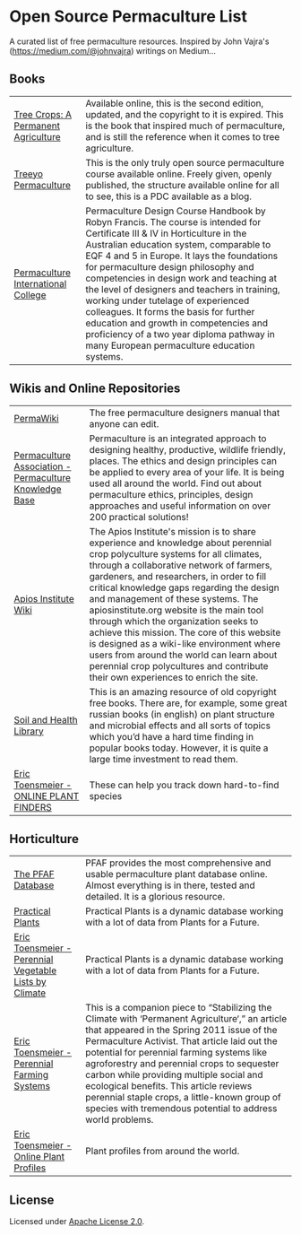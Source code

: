 # Open Source Permaculture List
A curated list of free permaculture resources. Inspired by John Vajra's (https://medium.com/@johnvajra) writings on Medium...

## Books

<table>
    <tr>
        <td>
            <a href="http://www.fastonline.org/CD3WD_40/JF/419/08-302.pdf" target="_blank">Tree Crops: A Permanent Agriculture</a>
        </td>
        <td>
            Available online, this is the second edition, updated, and the copyright to it is expired. This is the book that inspired much of permaculture, and is still the reference when it comes to tree agriculture.
        </td> 
    </tr>
    <tr>
        <td>
            <a href="https://treeyopermacultureedu.wordpress.com/" target="_blank">Treeyo Permaculture</a>
        </td>
        <td>
            This is the only truly open source permaculture course available online. Freely given, openly published, the structure available online for all to see, this is a PDC available as a blog.
        </td> 
    </tr>
    <tr>
        <td>
            <a href="http://permaculturecollege.eu/about/core-curriculum/" target="_blank">Permaculture International College</a>
        </td>
        <td>
            Permaculture Design Course Handbook by Robyn Francis. The course is intended for Certificate III & IV in Horticulture in the Australian education system, comparable to EQF 4 and 5 in Europe. It lays the foundations for permaculture design philosophy and competencies in design work and teaching at the level of designers and teachers in training, working under tutelage of experienced colleagues. It forms the basis for further education and growth in competencies and proficiency of a two year diploma pathway in many European permaculture education systems.
        </td> 
    </tr>
</table>


## Wikis and Online Repositories

<table>
    <tr>
        <td>
            <a href="http://permaculture.wikia.com/wiki/Permaculture_Wiki" target="_blank">PermaWiki</a>
        </td>
        <td>
             The free permaculture designers manual that anyone can edit.
        </td> 
    </tr>
    <tr>
        <td>
            <a href="https://knowledgebase.permaculture.org.uk/" target="_blank">Permaculture Association - Permaculture Knowledge Base</a>
        </td>
        <td>
             Permaculture is an integrated approach to designing healthy, productive, wildlife friendly, places. The ethics and design principles can be applied to every area of your life. It is being used all around the world. Find out about permaculture ethics, principles, design approaches and useful information on over 200 practical solutions!
        </td> 
    </tr>
    <tr>
        <td>
            <a href="https://apiosinstitute.org/wiki" target="_blank">Apios Institute Wiki</a>
        </td>
        <td>
             The Apios Institute's mission is to share experience and knowledge about perennial crop polyculture systems for all climates, through a collaborative network of farmers, gardeners, and researchers, in order to fill critical knowledge gaps regarding the design and management of these systems. The apiosinstitute.org website is the main tool through which the organization seeks to achieve this mission. The core of this website is designed as a wiki-like environment where users from around the world can learn about perennial crop polycultures and contribute their own experiences to enrich the site.
        </td> 
    </tr>
    <tr>
        <td>
            <a href="http://soilandhealth.org/agricultural-library-sort-by-subject/" target="_blank">Soil and Health Library</a>
        </td>
        <td>
             This is an amazing resource of old copyright free books. There are, for example, some great russian books (in english) on plant structure and microbial effects and all sorts of topics which you’d have a hard time finding in popular books today. However, it is quite a large time investment to read them.
        </td> 
    </tr>
    <tr>
        <td>
            <a href="http://www.perennialsolutions.org/perennial-plant-seed-sources-catalogs-stores-permaculture-varieties-hardy-hybrids-organic-gardening.html" target="_blank">Eric Toensmeier - ONLINE PLANT FINDERS</a>
        </td>
        <td>
            These can help you track down hard-to-find species
        </td>  
    </tr>
</table>


## Horticulture

<table>
    <tr>
        <td>
            <a href="http://pfaf.org/user/Default.aspx" target="_blank">The PFAF Database</a>
        </td>
        <td>
             PFAF provides the most comprehensive and usable permaculture plant database online. Almost everything is in there, tested and detailed. It is a glorious resource.
        </td> 
    </tr>
    <tr>
        <td>
            <a href="http://practicalplants.org/wiki/Practical_Plants" target="_blank">Practical Plants</a>
        </td>
        <td>
            Practical Plants is a dynamic database working with a lot of data from Plants for a Future.
        </td> 
    </tr>
    <tr>
        <td>
            <a href="http://perennialvegetables.org/perennial-vegetables-for-each-climate-type/" target="_blank">Eric Toensmeier - Perennial Vegetable Lists by Climate</a>
        </td>
        <td>
            Practical Plants is a dynamic database working with a lot of data from Plants for a Future.
        </td> 
    </tr>
    <tr>
        <td>
            <a href="http://www.perennialsolutions.org/perennial-farming-systems-organic-agriculture-edible-permaculture-eric-toensmeier-large-scale-farmland.html" target="_blank">Eric Toensmeier - Perennial Farming Systems</a>
        </td>
        <td>
            This is a companion piece to “Stabilizing the Climate with ‘Permanent Agriculture‘,” an article that appeared in the Spring 2011 issue of the Permaculture Activist. That article laid out the potential for perennial farming systems like agroforestry and perennial crops to sequester carbon while providing multiple social and ecological benefits. This article reviews perennial staple crops, a little-known group of species with tremendous potential to address world problems. 
        </td> 
    </tr>
    <tr>
        <td>
            <a href="http://www.perennialsolutions.org/useful-perennial-plant-profiles-hardy-organic-gardening-plants-permaculture-urban-resource-garden.html" target="_blank">Eric Toensmeier - Online Plant Profiles</a>
        </td>
        <td>
            Plant profiles from around the world. 
        </td> 
    </tr>
</table>

## License

Licensed under [Apache License 2.0](LICENSE).
